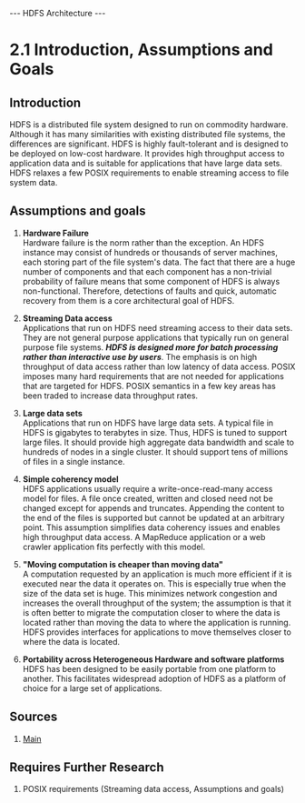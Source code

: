--- HDFS Architecture ---

# 2.1 Introduction, Assumptions and Goals

## Introduction
HDFS is a distributed file system designed to run on commodity hardware. Although it has many similarities with existing distributed file systems, the differences are significant. HDFS is highly fault-tolerant and is designed to be deployed on low-cost hardware. It provides high throughput access to application data and is suitable for applications that have large data sets. HDFS relaxes a few POSIX requirements to enable streaming access to file system data.

## Assumptions and goals

1. **Hardware Failure** <br>
Hardware failure is the norm rather than the exception. An HDFS instance may consist of hundreds or thousands of server machines, each storing part of the file system's data. The fact that there are a huge number of components and that each component has a non-trivial probability of failure means that some component of HDFS is always non-functional. Therefore, detections of faults and quick, automatic recovery from them is a core architectural goal of HDFS.

1. **Streaming Data access** <br>
Applications that run on HDFS need streaming access to their data sets. They are not general purpose applications that typically run on general purpose file systems. ***HDFS is designed more for batch processing rather than interactive use by users***. The emphasis is on high throughput of data access rather than low latency of data access. POSIX imposes many hard requirements that are not needed for applications that are targeted for HDFS. POSIX semantics in a few key areas has been traded to increase data throughput rates.

1. **Large data sets** <br>
Applications that run on HDFS have large data sets. A typical file in HDFS is gigabytes to terabytes in size. Thus, HDFS is tuned to support large files. It should provide high aggregate data bandwidth and scale to hundreds of nodes in a single cluster. It should support tens of millions of files in a single instance.

1. **Simple coherency model** <br>
HDFS applications usually require a write-once-read-many access model for files. A file once created, written and closed need not be changed except for appends and truncates. Appending the content to the end of the files is supported but cannot be updated at an arbitrary point. This assumption simplifies data coherency issues and enables high throughput data access. A MapReduce application or a web crawler application fits perfectly with this model.

1. **"Moving computation is cheaper than moving data"** <br>
A computation requested by an application is much more efficient if it is executed near the data it operates on. This is especially true when the size of the data set is huge. This minimizes network congestion and increases the overall throughput of the system; the assumption is that it is often better to migrate the computation closer to where the data is located rather than moving the data to where the application is running. HDFS provides interfaces for applications to move themselves closer to where the data is located.

6. **Portability across Heterogeneous Hardware and software platforms** <br>
HDFS has been designed to be easily portable from one platform to another. This facilitates widespread adoption of HDFS as a platform of choice for a large set of applications.


## Sources

1. [Main](https://hadoop.apache.org/docs/r3.2.1/hadoop-project-dist/hadoop-hdfs/HdfsDesign.html/HDFSHighAvailabilityWithQJM.html)

## Requires Further Research
1. POSIX requirements (Streaming data access, Assumptions and goals)
